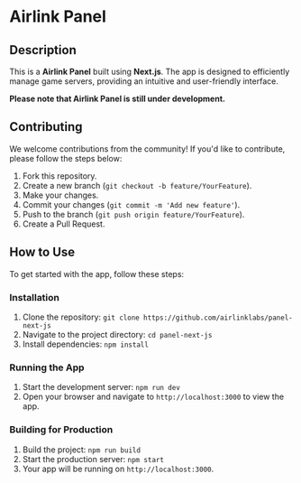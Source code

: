 # Airlink Panel

## Description
This is a **Airlink Panel** built using **Next.js**. The app is designed to efficiently manage game servers, providing an intuitive and user-friendly interface.

**Please note that Airlink Panel is still under development.**

## Contributing
We welcome contributions from the community! If you'd like to contribute, please follow the steps below:
1. Fork this repository.
2. Create a new branch (`git checkout -b feature/YourFeature`).
3. Make your changes.
4. Commit your changes (`git commit -m 'Add new feature'`).
5. Push to the branch (`git push origin feature/YourFeature`).
6. Create a Pull Request.

## How to Use
To get started with the app, follow these steps:

### Installation
1. Clone the repository: `git clone https://github.com/airlinklabs/panel-next-js`
2. Navigate to the project directory: `cd panel-next-js`
3. Install dependencies: `npm install`

### Running the App
1. Start the development server: `npm run dev`
2. Open your browser and navigate to `http://localhost:3000` to view the app.

### Building for Production
1. Build the project: `npm run build`
2. Start the production server: `npm start`
3. Your app will be running on `http://localhost:3000`.
